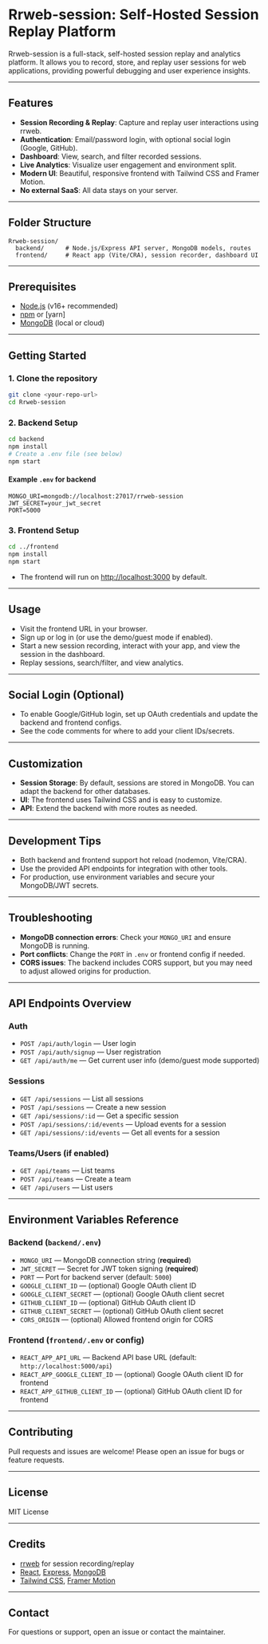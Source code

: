 # Rrweb-session: Self-Hosted Session Replay Platform

Rrweb-session is a full-stack, self-hosted session replay and analytics platform. It allows you to record, store, and replay user sessions for web applications, providing powerful debugging and user experience insights.

---

## Features
- **Session Recording & Replay**: Capture and replay user interactions using rrweb.
- **Authentication**: Email/password login, with optional social login (Google, GitHub).
- **Dashboard**: View, search, and filter recorded sessions.
- **Live Analytics**: Visualize user engagement and environment split.
- **Modern UI**: Beautiful, responsive frontend with Tailwind CSS and Framer Motion.
- **No external SaaS**: All data stays on your server.

---

## Folder Structure

```
Rrweb-session/
  backend/      # Node.js/Express API server, MongoDB models, routes
  frontend/     # React app (Vite/CRA), session recorder, dashboard UI
```

---

## Prerequisites
- [Node.js](https://nodejs.org/) (v16+ recommended)
- [npm](https://www.npmjs.com/) or [yarn]
- [MongoDB](https://www.mongodb.com/) (local or cloud)

---

## Getting Started

### 1. Clone the repository
```bash
git clone <your-repo-url>
cd Rrweb-session
```

### 2. Backend Setup
```bash
cd backend
npm install
# Create a .env file (see below)
npm start
```

#### Example `.env` for backend
```
MONGO_URI=mongodb://localhost:27017/rrweb-session
JWT_SECRET=your_jwt_secret
PORT=5000
```

### 3. Frontend Setup
```bash
cd ../frontend
npm install
npm start
```
- The frontend will run on [http://localhost:3000](http://localhost:3000) by default.

---

## Usage
- Visit the frontend URL in your browser.
- Sign up or log in (or use the demo/guest mode if enabled).
- Start a new session recording, interact with your app, and view the session in the dashboard.
- Replay sessions, search/filter, and view analytics.

---

## Social Login (Optional)
- To enable Google/GitHub login, set up OAuth credentials and update the backend and frontend configs.
- See the code comments for where to add your client IDs/secrets.

---

## Customization
- **Session Storage**: By default, sessions are stored in MongoDB. You can adapt the backend for other databases.
- **UI**: The frontend uses Tailwind CSS and is easy to customize.
- **API**: Extend the backend with more routes as needed.

---

## Development Tips
- Both backend and frontend support hot reload (nodemon, Vite/CRA).
- Use the provided API endpoints for integration with other tools.
- For production, use environment variables and secure your MongoDB/JWT secrets.

---

## Troubleshooting
- **MongoDB connection errors**: Check your `MONGO_URI` and ensure MongoDB is running.
- **Port conflicts**: Change the `PORT` in `.env` or frontend config if needed.
- **CORS issues**: The backend includes CORS support, but you may need to adjust allowed origins for production.

---

## API Endpoints Overview

### Auth
- `POST /api/auth/login` — User login
- `POST /api/auth/signup` — User registration
- `GET /api/auth/me` — Get current user info (demo/guest mode supported)

### Sessions
- `GET /api/sessions` — List all sessions
- `POST /api/sessions` — Create a new session
- `GET /api/sessions/:id` — Get a specific session
- `POST /api/sessions/:id/events` — Upload events for a session
- `GET /api/sessions/:id/events` — Get all events for a session

### Teams/Users (if enabled)
- `GET /api/teams` — List teams
- `POST /api/teams` — Create a team
- `GET /api/users` — List users

---

## Environment Variables Reference

### Backend (`backend/.env`)
- `MONGO_URI` — MongoDB connection string (**required**)
- `JWT_SECRET` — Secret for JWT token signing (**required**)
- `PORT` — Port for backend server (default: `5000`)
- `GOOGLE_CLIENT_ID` — (optional) Google OAuth client ID
- `GOOGLE_CLIENT_SECRET` — (optional) Google OAuth client secret
- `GITHUB_CLIENT_ID` — (optional) GitHub OAuth client ID
- `GITHUB_CLIENT_SECRET` — (optional) GitHub OAuth client secret
- `CORS_ORIGIN` — (optional) Allowed frontend origin for CORS

### Frontend (`frontend/.env` or config)
- `REACT_APP_API_URL` — Backend API base URL (default: `http://localhost:5000/api`)
- `REACT_APP_GOOGLE_CLIENT_ID` — (optional) Google OAuth client ID for frontend
- `REACT_APP_GITHUB_CLIENT_ID` — (optional) GitHub OAuth client ID for frontend

---

## Contributing
Pull requests and issues are welcome! Please open an issue for bugs or feature requests.

---

## License
MIT License

---

## Credits
- [rrweb](https://github.com/rrweb-io/rrweb) for session recording/replay
- [React](https://reactjs.org/), [Express](https://expressjs.com/), [MongoDB](https://www.mongodb.com/)
- [Tailwind CSS](https://tailwindcss.com/), [Framer Motion](https://www.framer.com/motion/)

---

## Contact
For questions or support, open an issue or contact the maintainer.
